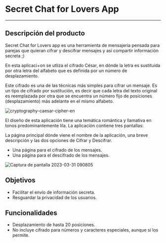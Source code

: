# Secret Chat for Lovers App

***

## Descripción del producto

Secret Chat for Lovers app es una herramienta de mensajería pensada para parejas que quieran cifrar y descifrar mensajes y así compartir información secreta ;)

En esta aplicaci+on se utliza el cifrado César, en dónde la letra es sustituida por otra letra del alfabeto que es definida por un número de desplazamiento.

Este cifrado es una de las técnicas más simples para cifrar un mensaje. Es
un tipo de cifrado por sustitución, es decir que cada letra del texto original
es reemplazada por otra que se encuentra un número fijo de posiciones
(desplazamiento) más adelante en el mismo alfabeto.

![cryptography-caesar-cipher-en](https://user-images.githubusercontent.com/118021663/229147142-e31495ee-29c2-46eb-bcd5-52ed0d23aa81.png)

El diseño de esta aplicación tiene una temática romántica y llamativa en tonos predominantemente lila.
La aplicación contiene tres pantallas:

La página principal dónde viene el nombre de la aplicación, una breve descripción y las dos opciones de Cifrar y Descifrar.
- Una página para el cifrado de los mensajes.
- Una página para el descifrado de los mensajes.

![Captura de pantalla 2023-03-31 090805](https://user-images.githubusercontent.com/118021663/229146208-eca4f799-972f-40bf-9739-940b4c3ac1dc.png)


## Objetivos

- Facilitar el envío de información secreta.
- Resguardar la privacidad de los usuarios.

## Funcionalidades
- Desplazamiento de hasta 20 posiciones.
- No incluye cifrado para números y caracteres especiales, aunque sí los permite.

